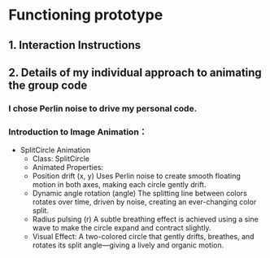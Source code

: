 # **Functioning prototype**

## **1. Interaction Instructions**

## **2. Details of my individual approach to animating the group code**

### I chose Perlin noise to drive my personal code.

###  Introduction to Image Animation：
- SplitCircle Animation
  - Class: SplitCircle
  - Animated Properties:
   - Position drift (x, y)
Uses Perlin noise to create smooth floating motion in both axes, making each circle gently drift.
   - Dynamic angle rotation (angle)
The splitting line between colors rotates over time, driven by noise, creating an ever-changing color split.
   - Radius pulsing (r)
A subtle breathing effect is achieved using a sine wave to make the circle expand and contract slightly.
  - Visual Effect:
A two-colored circle that gently drifts, breathes, and rotates its split angle—giving a lively and organic motion.




